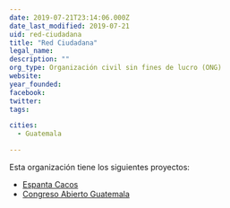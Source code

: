 ```yaml
---
date: 2019-07-21T23:14:06.000Z
date_last_modified: 2019-07-21
uid: red-ciudadana
title: "Red Ciudadana"
legal_name: 
description: ""
org_type: Organización civil sin fines de lucro (ONG)
website: 
year_founded: 
facebook: 
twitter: 
tags:

cities: 
  - Guatemala

---
```


Esta organización tiene los siguientes proyectos:

- [Espanta Cacos](/proyectos/espanta-cacos)
- [Congreso Abierto Guatemala](/proyectos/congreso-abierto-guatemala)
